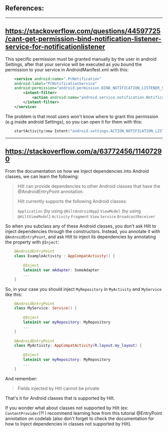 ## References:
---
https://stackoverflow.com/questions/44597725/cant-get-permission-bind-notification-listener-service-for-notificationlistener
---
This specific permission must be granted manually by the user in android Settings, after that your 
service will be executed as you bound the permission to your service in AndroidManifest.xml with 
this:

```xml
    <service android:name=".PcNotification"
    android:label="PCNotificationService"
    android:permission="android.permission.BIND_NOTIFICATION_LISTENER_SERVICE">
        <intent-filter>
            <action android:name="android.service.notification.NotificationListenerService" />
        </intent-filter>
    </service>
```

The problem is that most users won't know where to grant this permission (e.g inside android
Settings), so you can open it for them with this:
```kotlin
    startActivity(new Intent("android.settings.ACTION_NOTIFICATION_LISTENER_SETTINGS"));
```

---
https://stackoverflow.com/a/63772456/11407290
---
From the documentation on how we Inject dependencies into Android classes, we can learn the following:

> Hilt can provide dependencies to other Android classes that have the @AndroidEntryPoint annotation.
> 
> Hilt currently supports the following Android classes:
> 
> `Application` (by using `@HiltAndroidApp`)
> `ViewModel` (by using `@HiltViewModel`)
> `Activity`
> `Fragment`
> `View`
> `Service`
> `BroadcastReceiver`

So when you subclass any of these Android classes, you don't ask Hilt to inject dependencies through the constructors.
Instead, you annotate it with `@AndroidEntryPoint`, and ask Hilt to inject its dependencies by annotating the property with `@Inject`:

```kotlin
    @AndroidEntryPoint
    class ExampleActivity : AppCompatActivity() {
    
        @Inject
        lateinit var mAdapter: SomeAdapter 
        ...
    }
```

So, in your case you should inject `MyRepository` in `MyActivity` and `MyService` like this:

```kotlin
    @AndroidEntryPoint
    class MyService: Service() {
    
        @Inject
        lateinit var myRepository: MyRepository
        ...
    }
    
    @AndroidEntryPoint
    class MyActivity: AppCompatActivity(R.layout.my_layout) {
    
        @Inject
        lateinit var myRepository: MyRepository
        ...
    }
```

And remember:

> Fields injected by Hilt cannot be private

That's it for Android classes that is supported by Hilt.

If you wonder what about classes not supported by Hilt (ex: `ContentProvider`)?!
I recommend learning how from this tutorial @EntryPoint annotation on codelab (also don't forget to 
check the documentation for how to Inject dependencies in classes not supported by Hilt).